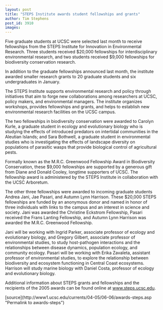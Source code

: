 ```yaml
---
layout: post
title: "STEPS Institute awards student fellowships and grants"
author: Tim Stephens
post_id: 3910
images:
---
```


<a name="content" id="content"></a>
<p>
  Five graduate students at UCSC were selected last month to receive fellowships from the STEPS Institute for Innovation in Environmental Research. Three students received $20,000 fellowships for interdisciplinary environmental research, and two students received $9,000 fellowships for biodiversity conservation research.
</p>
<p>
  In addition to the graduate fellowships announced last month, the institute awarded smaller research grants to 20 graduate students and six undergraduates in January.
</p>
<p>
  The STEPS Institute supports environmental research and policy through initiatives that aim to forge new collaborations among researchers at UCSC, policy makers, and environmental managers. The institute organizes workshops, provides fellowships and grants, and helps to establish new environmental research facilities on the UCSC campus.
</p>
<p>
  The two fellowships in biodiversity conservation were awarded to Carolyn Kurle, a graduate student in ecology and evolutionary biology who is studying the effects of introduced predators on intertidal communities in the Aleutian Islands; and Sara Bothwell, a graduate student in environmental studies who is investigating the effects of landscape diversity on populations of parasitic wasps that provide biological control of agricultural pests.
</p>
<p>
  Formally known as the M.R.C. Greenwood Fellowship Award in Biodiversity Conservation, these $9,000 fellowships are supported by a generous gift from Diane and Donald Cooley, longtime supporters of UCSC. The fellowship award is administered by the STEPS Institute in collaboration with the UCSC Arboretum.
</p>
<p>
  The other three fellowships were awarded to incoming graduate students Andrea Jani, Jae Pasari, and Autumn Lynn Harrison. These $20,000 STEPS fellowships are funded by an anonymous donor and named in honor of three individuals with links to the campus and an interest in science and society. Jani was awarded the Christine Eckstrom Fellowship, Pasari received the Frans Lanting Fellowship, and Autumn Lynn Harrison was awarded the M.R.C. Greenwood Fellowship.
</p>
<p>
  Jani will be working with Ingrid Parker, associate professor of ecology and evolutionary biology, and Gregory Gilbert, associate professor of environmental studies, to study host-pathogen interactions and the relationships between disease dynamics, population ecology, and community ecology. Pasari will be working with Erika Zavaleta, assistant professor of environmental studies, to explore the relationship between biodiversity and ecosystem functioning in Central Coast ecosystems. Harrison will study marine biology with Daniel Costa, professor of ecology and evolutionary biology.
</p>
<p>
  Additional information about STEPS grants and fellowships and the recipients of the 2005 awards can be found online at <a href="http://www.steps.ucsc.edu">www.steps.ucsc.edu</a>.<br>
</p>
[source](http://www1.ucsc.edu/currents/04-05/06-06/awards-steps.asp "Permalink to awards-steps")
